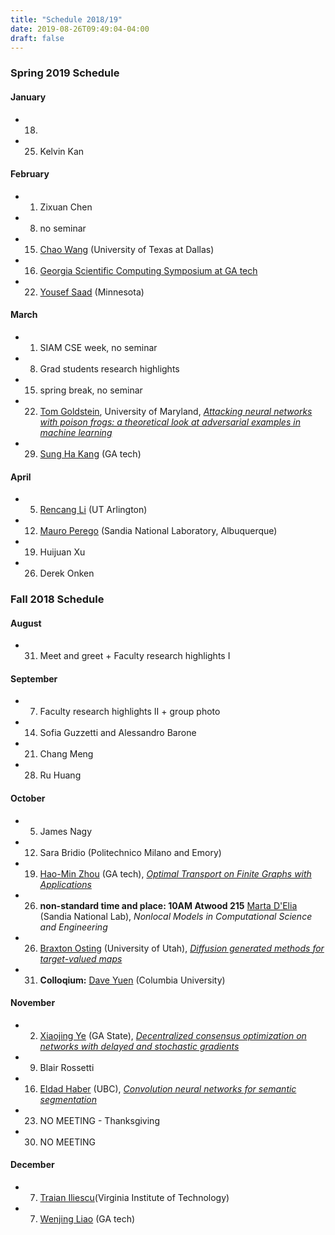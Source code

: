 ```yaml
---
title: "Schedule 2018/19"
date: 2019-08-26T09:49:04-04:00
draft: false
---
```

### Spring 2019 Schedule

#### January 
* 18. 
* 25. Kelvin Kan

#### February
* 1. Zixuan Chen
* 8. no seminar
* 15. [Chao Wang](https://scholar.google.com/citations?user=PBchRWYAAAAJ) (University of Texas at Dallas)
* 16. [Georgia Scientific Computing Symposium at GA tech](https://math.gatech.edu/events/2019-georgia-scientific-computing-symposium)
* 22. [Yousef Saad](https://www-users.cs.umn.edu/~saad/) (Minnesota)

#### March
* 1. SIAM CSE week, no seminar 
* 8. Grad students research highlights
* 15. spring break, no seminar
* 22. [Tom Goldstein](https://www.cs.umd.edu/~tomg/), University of Maryland, [*Attacking neural networks with poison frogs: a theoretical look at adversarial examples in machine learning*](http://math.emory.edu/events/seminars/seminar.php?SEMID=1298)
* 29. [Sung Ha Kang](http://people.math.gatech.edu/~kang/) (GA tech)

#### April
* 5. [Rencang Li](http://www.uta.edu/faculty/rcli/) (UT Arlington)
* 12. [Mauro Perego](https://cfwebprod.sandia.gov/cfdocs/CompResearch/templates/insert/profile.cfm?mperego) (Sandia National Laboratory, Albuquerque)
* 19. Huijuan Xu
* 26. Derek Onken


### Fall 2018 Schedule

#### August 
* 31. Meet and greet + Faculty research highlights I

#### September
* 7. Faculty research highlights II + group photo
* 14. Sofia Guzzetti and Alessandro Barone
* 21. Chang Meng
* 28. Ru Huang

#### October
* 5.  James Nagy
* 12. Sara Bridio (Politechnico Milano and Emory)
* 19. [Hao-Min Zhou](http://people.math.gatech.edu/~hmzhou/) (GA tech), [*Optimal Transport on Finite Graphs with Applications*](http://math.emory.edu/events/seminars/seminar.php?SEMID=1259)
* 26. **non-standard time and place: 10AM Atwood 215** [Marta D'Elia](https://cfwebprod.sandia.gov/cfdocs/CompResearch/templates/insert/profile.cfm?mdelia) (Sandia National Lab), *Nonlocal Models in Computational Science and Engineering*
* 26. [Braxton Osting](https://www.math.utah.edu/~osting/) (University of Utah), [*Diffusion generated methods for target-valued maps*](http://math.emory.edu/events/seminars/seminar.php?SEMID=1257)
* 31. **Colloqium:** [Dave Yuen](https://scholar.google.com/citations?user=Z63m_ZIAAAAJ&hl=en) (Columbia University)

#### November 
* 2. [Xiaojing Ye](https://math.gsu.edu/xye/) (GA State), [*Decentralized consensus optimization on networks with delayed and stochastic gradients*](http://math.emory.edu/events/seminars/seminar.php?SEMID=1258)
* 9. Blair Rossetti
* 16. [Eldad Haber](https://sites.google.com/site/ehaberubc/home) (UBC), [*Convolution neural networks for semantic segmentation*](http://math.emory.edu/seminar-flyers/seminar-01264.pdf)
* 23. NO MEETING - Thanksgiving 
* 30. NO MEETING

#### December 
* 7. [Traian Iliescu](http://math.emory.edu/events/seminars/seminar.php?SEMID=1267)(Virginia Institute of Technology)
* 7. [Wenjing Liao](https://people.math.gatech.edu/~wliao60/) (GA tech)